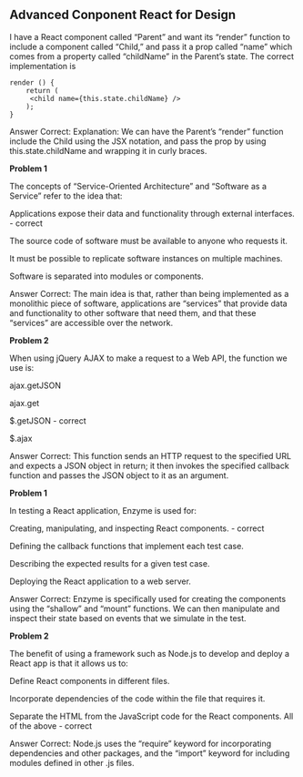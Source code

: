## Advanced Conponent React for Design



I have a React component called “Parent” and want its “render” function to include a component called “Child,” and pass it a prop called “name” which comes from a property called “childName” in the Parent’s state. The correct implementation is
```
render () {
    return (
     <child name={this.state.childName} />
    );
}
```

Answer
Correct: Explanation: We can have the Parent’s “render” function include the Child using the JSX notation, and pass the prop by using this.state.childName and wrapping it in curly braces.

**Problem 1**

The concepts of “Service-Oriented Architecture” and “Software as a Service” refer to the idea that:

Applications expose their data and functionality through external interfaces.  -  correct

The source code of software must be available to anyone who requests it.

It must be possible to replicate software instances on multiple machines.

Software is separated into modules or components.

Answer
Correct: The main idea is that, rather than being implemented as a monolithic piece of software, applications are “services” that provide data and functionality to other software that need them, and that these “services” are accessible over the network.

**Problem 2**

When using jQuery AJAX to make a request to a Web API, the function we use is:

ajax.getJSON

ajax.get

$.getJSON -  correct

$.ajax


Answer
Correct: This function sends an HTTP request to the specified URL and expects a JSON object in return; it then invokes the specified callback function and passes the JSON object to it as an argument.

**Problem 1**

In testing a React application, Enzyme is used for:

Creating, manipulating, and inspecting React components. -  correct

Defining the callback functions that implement each test case.

Describing the expected results for a given test case.

Deploying the React application to a web server.

Answer
Correct: Enzyme is specifically used for creating the components using the “shallow” and “mount” functions. We can then manipulate and inspect their state based on events that we simulate in the test.

**Problem 2**


The benefit of using a framework such as Node.js to develop and deploy a React app is that it allows us to:

Define React components in different files.

Incorporate dependencies of the code within the file that requires it.

Separate the HTML from the JavaScript code for the React components.
All of the above  -  correct

Answer
Correct: Node.js uses the “require” keyword for incorporating dependencies and other packages, and the “import” keyword for including modules defined in other .js files.
